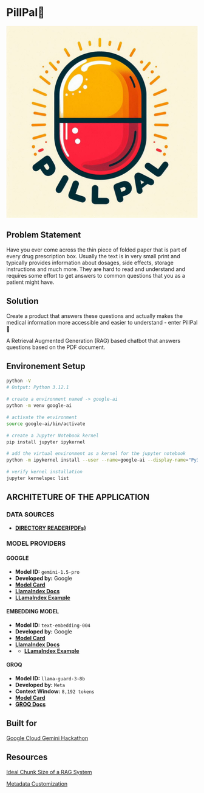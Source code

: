# PillPal💊

![PillPal_Logo](PillPal_logo.png)

## Problem Statement

Have you ever come across the thin piece of folded paper that is part of every drug prescription box. Usually the text is in very small print and typically provides information about dosages, side effects, storage instructions and much more. They are hard to read and understand and requires some effort to get answers to common questions that you as a patient might have.

## Solution

Create a product that answers these questions and actually makes the medical information more accessible and easier to understand - enter PillPal💊

A Retrieval Augmented Generation (RAG) based chatbot that answers questions based on the PDF document.

## Environement Setup

```bash
python -V
# Output: Python 3.12.1
```

```bash
# create a environment named -> google-ai
python -m venv google-ai
```

```bash
# activate the environment
source google-ai/bin/activate
```

```bash
# create a Jupyter Notebook kernel
pip install jupyter ipykernel
```

```bash
# add the virtual environment as a kernel for the jupyter notebook
python -m ipykernel install --user --name=google-ai --display-name="Py3.12-google-ai"
```

```bash
# verify kernel installation
jupyter kernelspec list
```

## ARCHITETURE OF THE APPLICATION

### DATA SOURCES

- [**DIRECTORY READER(PDFs)**](https://docs.llamaindex.ai/en/stable/module_guides/loading/simpledirectoryreader/)

### MODEL PROVIDERS

#### GOOGLE

- **Model ID:** `gemini-1.5-pro`
- **Developed by:** Google
- [**Model Card**](https://ai.google.dev/gemini-api/docs/models/gemini#gemini-1.5-pro)
- [**LlamaIndex Docs**](https://docs.llamaindex.ai/en/stable/api_reference/llms/gemini/)
- [**LLamaIndex Example**](https://docs.llamaindex.ai/en/stable/examples/llm/gemini/)

#### EMBEDDING MODEL

- **Model ID:** `text-embedding-004`
- **Developed by:** Google
- [**Model Card**](https://ai.google.dev/gemini-api/docs/models/gemini#text-embedding-and-embedding)
- [**LlamaIndex Docs**](https://github.com/run-llama/llama_index/blob/main/llama-index-integrations/embeddings/llama-index-embeddings-gemini/llama_index/embeddings/gemini/base.py)
- - [**LLamaIndex Example**](https://docs.llamaindex.ai/en/stable/examples/embeddings/gemini/)
  
#### GROQ

- **Model ID:** `llama-guard-3-8b`
- **Developed by:** `Meta`
- **Context Window:** `8,192 tokens`
- [**Model Card**](https://huggingface.co/meta-llama/Llama-Guard-3-8B)
- [**GROQ Docs**](https://console.groq.com/docs/content-moderation)

## Built for

[Google Cloud Gemini Hackathon](https://googlecloudgeminihackathon.devpost.com/?ref_content=default&ref_feature=challenge&ref_medium=portfolio)

## Resources

[Ideal Chunk Size of a RAG System](https://www.llamaindex.ai/blog/evaluating-the-ideal-chunk-size-for-a-rag-system-using-llamaindex-6207e5d3fec5)

[Metadata Customization](https://docs.llamaindex.ai/en/stable/module_guides/loading/documents_and_nodes/usage_documents/)